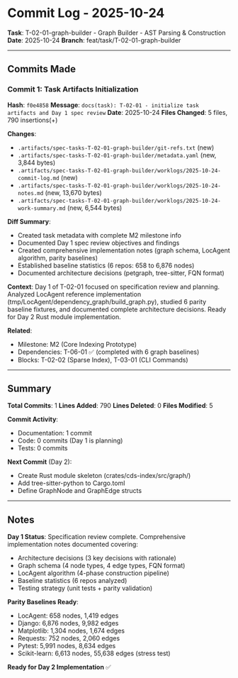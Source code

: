 # Commit Log - 2025-10-24

**Task**: T-02-01-graph-builder - Graph Builder - AST Parsing & Construction
**Date**: 2025-10-24
**Branch**: feat/task/T-02-01-graph-builder

---

## Commits Made

### Commit 1: Task Artifacts Initialization

**Hash**: `f0e4858`
**Message**: `docs(task): T-02-01 - initialize task artifacts and Day 1 spec review`
**Date**: 2025-10-24
**Files Changed**: 5 files, 790 insertions(+)

**Changes**:

- `.artifacts/spec-tasks-T-02-01-graph-builder/git-refs.txt` (new)
- `.artifacts/spec-tasks-T-02-01-graph-builder/metadata.yaml` (new, 3,844 bytes)
- `.artifacts/spec-tasks-T-02-01-graph-builder/worklogs/2025-10-24-commit-log.md` (new)
- `.artifacts/spec-tasks-T-02-01-graph-builder/worklogs/2025-10-24-notes.md` (new, 13,670 bytes)
- `.artifacts/spec-tasks-T-02-01-graph-builder/worklogs/2025-10-24-work-summary.md` (new, 6,544 bytes)

**Diff Summary**:

- Created task metadata with complete M2 milestone info
- Documented Day 1 spec review objectives and findings
- Created comprehensive implementation notes (graph schema, LocAgent algorithm, parity baselines)
- Established baseline statistics (6 repos: 658 to 6,876 nodes)
- Documented architecture decisions (petgraph, tree-sitter, FQN format)

**Context**:
Day 1 of T-02-01 focused on specification review and planning. Analyzed LocAgent reference implementation (tmp/LocAgent/dependency_graph/build_graph.py), studied 6 parity baseline fixtures, and documented complete architecture decisions. Ready for Day 2 Rust module implementation.

**Related**:

- Milestone: M2 (Core Indexing Prototype)
- Dependencies: T-06-01 ✅ (completed with 6 graph baselines)
- Blocks: T-02-02 (Sparse Index), T-03-01 (CLI Commands)

---

## Summary

**Total Commits**: 1
**Lines Added**: 790
**Lines Deleted**: 0
**Files Modified**: 5

**Commit Activity**:

- Documentation: 1 commit
- Code: 0 commits (Day 1 is planning)
- Tests: 0 commits

**Next Commit** (Day 2):

- Create Rust module skeleton (crates/cds-index/src/graph/)
- Add tree-sitter-python to Cargo.toml
- Define GraphNode and GraphEdge structs

---

## Notes

**Day 1 Status**: Specification review complete. Comprehensive implementation notes documented covering:

- Architecture decisions (3 key decisions with rationale)
- Graph schema (4 node types, 4 edge types, FQN format)
- LocAgent algorithm (4-phase construction pipeline)
- Baseline statistics (6 repos analyzed)
- Testing strategy (unit tests + parity validation)

**Parity Baselines Ready**:

- LocAgent: 658 nodes, 1,419 edges
- Django: 6,876 nodes, 9,982 edges
- Matplotlib: 1,304 nodes, 1,674 edges
- Requests: 752 nodes, 2,060 edges
- Pytest: 5,991 nodes, 8,634 edges
- Scikit-learn: 6,613 nodes, 55,638 edges (stress test)

**Ready for Day 2 Implementation** ✅
